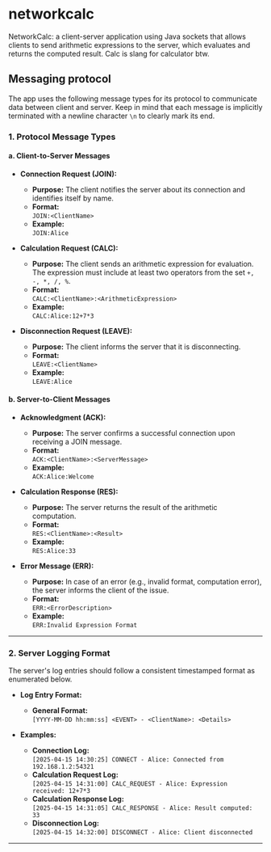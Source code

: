 # networkcalc
NetworkCalc: a client-server application using Java sockets that allows clients to send arithmetic expressions to the server, which evaluates and returns the computed result. Calc is slang for calculator btw.

## Messaging protocol
The app uses the following message types for its protocol to communicate data between client and server. Keep in mind that each message is implicitly terminated with a newline character `\n` to clearly mark its end.

### 1. Protocol Message Types

#### a. **Client-to-Server Messages**

- **Connection Request (JOIN):**
  - **Purpose:** The client notifies the server about its connection and identifies itself by name.
  - **Format:**  
    `JOIN:<ClientName>`
  - **Example:**  
    `JOIN:Alice`

- **Calculation Request (CALC):**
  - **Purpose:** The client sends an arithmetic expression for evaluation. The expression must include at least two operators from the set `+, -, *, /, %`.
  - **Format:**  
    `CALC:<ClientName>:<ArithmeticExpression>`
  - **Example:**  
    `CALC:Alice:12+7*3`

- **Disconnection Request (LEAVE):**
  - **Purpose:** The client informs the server that it is disconnecting.
  - **Format:**  
    `LEAVE:<ClientName>`
  - **Example:**  
    `LEAVE:Alice`

#### b. **Server-to-Client Messages**

- **Acknowledgment (ACK):**
  - **Purpose:** The server confirms a successful connection upon receiving a JOIN message.
  - **Format:**  
    `ACK:<ClientName>:<ServerMessage>`
  - **Example:**  
    `ACK:Alice:Welcome`

- **Calculation Response (RES):**
  - **Purpose:** The server returns the result of the arithmetic computation.
  - **Format:**  
    `RES:<ClientName>:<Result>`
  - **Example:**  
    `RES:Alice:33`

- **Error Message (ERR):**
  - **Purpose:** In case of an error (e.g., invalid format, computation error), the server informs the client of the issue.
  - **Format:**  
    `ERR:<ErrorDescription>`
  - **Example:**  
    `ERR:Invalid Expression Format`

---

### 2. Server Logging Format

The server's log entries should follow a consistent timestamped format as enumerated below.

- **Log Entry Format:**
  - **General Format:**  
    `[YYYY-MM-DD hh:mm:ss] <EVENT> - <ClientName>: <Details>`
  
- **Examples:**
  - **Connection Log:**  
    `[2025-04-15 14:30:25] CONNECT - Alice: Connected from 192.168.1.2:54321`
  - **Calculation Request Log:**  
    `[2025-04-15 14:31:00] CALC_REQUEST - Alice: Expression received: 12+7*3`
  - **Calculation Response Log:**  
    `[2025-04-15 14:31:05] CALC_RESPONSE - Alice: Result computed: 33`
  - **Disconnection Log:**  
    `[2025-04-15 14:32:00] DISCONNECT - Alice: Client disconnected`

---
